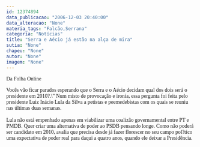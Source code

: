 ```yaml
---
id: 12374894
data_publicacao: "2006-12-03 20:40:00"
data_alteracao: "None"
materia_tags: "Falcão,Serrana"
categoria: "Notícias"
title: "Serra e Aécio já estão na alça de mira"
sutia: "None"
chapeu: "None"
autor: "None"
imagem: "None"
---
```

<p><P><FONT face=Verdana>Da Folha Online</FONT></P></p>
<p><P><FONT face=Verdana>Vocês vão ficar parados esperando que o Serra e o Aécio decidam qual dos dois será o presidente em 2010?.\" Num misto de provocação e ironia, essa pergunta foi feita pelo presidente Luiz Inácio Lula da Silva a petistas e peemedebistas com os quais se reuniu nas últimas duas semanas.<BR><BR>Lula não está empenhado apenas em viabilizar uma coalizão governamental entre PT e PMDB. Quer criar uma alternativa de poder ao PSDB pensando longe. Como não poderá ser candidato em 2010, avalia que precisa desde já fazer florescer no seu campo pol?tico uma expectativa de poder real para daqui a quatro anos, quando ele deixar a Presidência.<BR></P></FONT> </p>
